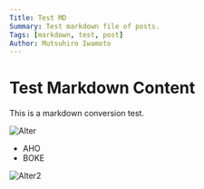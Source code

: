 ```yaml
---
Title: Test MD
Summary: Test markdown file of posts.
Tags: [markdown, test, post]
Author: Mutsuhiro Iwamoto
---
```


# Test Markdown Content

This is a markdown conversion test.

![Alter](image/hoge.jpg)

- AHO
- BOKE

![Alter2](image/hogehoge.jpg)